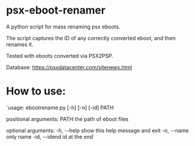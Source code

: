 # psx-eboot-renamer

A python script for mass renaming psx eboots.

The script captures the ID of any correctly converted eboot, and then renames it.

Tested with eboots converted via PSX2PSP.

Database: https://psxdatacenter.com/sitenews.html

# How to use:

´usage: ebootrename.py [-h] [-n] [-id] PATH

positional arguments:
  PATH          the path of eboot files

optional arguments:
  -h, --help    show this help message and exit
  -n, --name    only name
  -id, --idend  id at the end´
